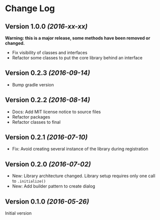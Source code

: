Change Log
==========

Version 1.0.0 *(2016-xx-xx)*
----------------------------

**Warning: this is a major release, some methods have been removed or changed.**

 * Fix visibility of classes and interfaces
 * Refactor some classes to put the core library behind an interface

Version 0.2.3 *(2016-09-14)*
----------------------------

 * Bump gradle version

Version 0.2.2 *(2016-08-14)*
----------------------------

 * Docs: Add MIT license notice to source files
 * Refactor packages
 * Refactor classes to final

Version 0.2.1 *(2016-07-10)*
----------------------------

 * Fix: Avoid creating several instance of the library during registration

Version 0.2.0 *(2016-07-02)*
----------------------------

 * New: Library architecture changed. Library setup requires only one call to `.initialize()`
 * New: Add builder pattern to create dialog


Version 0.1.0 *(2016-05-26)*
----------------------------

Initial version
